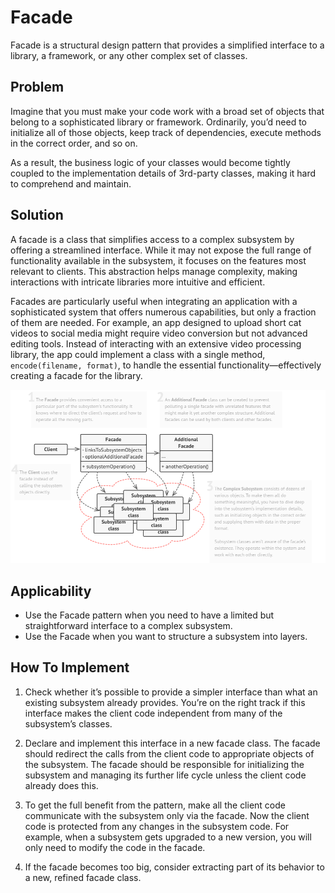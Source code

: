 # Facade
Facade is a structural design pattern that provides a simplified interface to a library, a framework, or any other complex set of classes.

## Problem
Imagine that you must make your code work with a broad set of objects that belong to a sophisticated library or framework. Ordinarily, you’d need to initialize all of those objects, keep track of dependencies, execute methods in the correct order, and so on.

As a result, the business logic of your classes would become tightly coupled to the implementation details of 3rd-party classes, making it hard to comprehend and maintain.

## Solution
A facade is a class that simplifies access to a complex subsystem by offering a streamlined interface. While it may not expose the full range of functionality available in the subsystem, it focuses on the features most relevant to clients. This abstraction helps manage complexity, making interactions with intricate libraries more intuitive and efficient.

Facades are particularly useful when integrating an application with a sophisticated system that offers numerous capabilities, but only a fraction of them are needed. For example, an app designed to upload short cat videos to social media might require video conversion but not advanced editing tools. Instead of interacting with an extensive video processing library, the app could implement a class with a single method, `encode(filename, format)`, to handle the essential functionality—effectively creating a facade for the library.

![img.png](img.png)

## Applicability
- Use the Facade pattern when you need to have a limited but straightforward interface to a complex subsystem.
- Use the Facade when you want to structure a subsystem into layers.

## How To Implement
1. Check whether it’s possible to provide a simpler interface than what an existing subsystem already provides. You’re on the right track if this interface makes the client code independent from many of the subsystem’s classes.

2. Declare and implement this interface in a new facade class. The facade should redirect the calls from the client code to appropriate objects of the subsystem. The facade should be responsible for initializing the subsystem and managing its further life cycle unless the client code already does this.

3. To get the full benefit from the pattern, make all the client code communicate with the subsystem only via the facade. Now the client code is protected from any changes in the subsystem code. For example, when a subsystem gets upgraded to a new version, you will only need to modify the code in the facade.

4. If the facade becomes too big, consider extracting part of its behavior to a new, refined facade class.